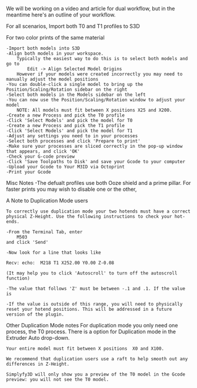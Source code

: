 

We will be working on a video and article for dual workflow, but in the meantime here's an outline of your workflow. 

For all scenarios, Import both T0 and T1 profiles to S3D



For two color prints of the same material

	-Import both models into S3D
	-Align both models in your workspace.
		Typically the easiest way to do this is to select both models and go to
			Edit -> Align Selected Model Origins
		However if your models were created incorrectly you may need to manually adjust the model positions
	-You can double-click a single model to bring up the Position/Scaling/Rotation sidebar on the right
	-Select both models in the Models sidebar on the left
	-You can now use the Position/Scaling/Rotation window to adjust your model
		NOTE: All models must fit between X positions X25 and X200.
	-Create a new Process and pick the T0 profile
	-Click 'Select Models' and pick the model for T0
	-Create a new Process and pick the T1 profile
	-Click 'Select Models' and pick the model for T1
	-Adjust any settings you need to in your processes
	-Select both processes and click 'Prepare to print'
	-Make sure your processes are sliced correctly in the pop-up window that appears, and click 'OK'
	-Check your G-code preview
	-Click 'Save Toolpaths to Disk' and save your Gcode to your computer
	-Upload your Gcode to Your M3ID via Octoprint
	-Print your Gcode


Misc Notes
	-The defualt profiles use both Ooze shield and a prime pillar. For faster prints you may wish to disable one or the other, 





A Note to Duplication Mode users

	To correctly use duplication mode your two hotends must have a correct physical Z-Height. Use the following instructions to check your hot-ends.

	-From the Terminal Tab, enter
		M503
	and click 'Send'

	-Now look for a line that looks like

	Recv: echo:  M218 T1 X252.00 Y0.00 Z-0.08

	(It may help you to click 'Autoscroll' to turn off the autoscroll function)

	-The value that follows 'Z' must be between -.1 and .1. If the value is 

	-If the value is outside of this range, you will need to physically reset your hotend positions. This will be addressed in a future version of the plugin.



Other Duplication Mode notes
	For duplication mode you only need one process, the T0 process. There is a option for Duplication mode in the Extruder Auto drop-down.

	Your entire model must fit between X positions  X0 and X100.

	We recommend that duplication users use a raft to help smooth out any differences in Z-Height.

	Simplyfy3D will only show you a preview of the T0 model in the Gcode preview: you will not see the T0 model.



